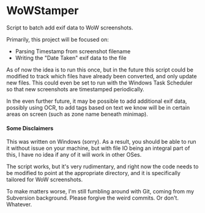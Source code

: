 # WoWStamper

Script to batch add exif data to WoW screenshots.

Primarily, this project will be focused on:

* Parsing Timestamp from screenshot filename
* Writing the "Date Taken" exif data to the file

As of now the idea is to run this once, but in the future this script could be modified to track which files have already been converted, and only update new files. This could even be set to run with the Windows Task Scheduler so that new screenshots are timestamped periodically.

In the even further future, it may be possible to add additional exif data, possibly using OCR, to add tags based on text we know will be in certain areas on screen (such as zone name beneath minimap).


 #### Some Disclaimers

This was written on Windows (sorry). As a result, you should be able to run it without issue on your machine, but with file IO being an integral part of this, I have no idea if any of it will work in other OSes.

The script works, but it's very rudimentary, and right now the code needs to be modified to point at the appropriate directory, and it is specifically tailored for WoW screenshots.

To make matters worse, I'm still fumbling around with Git, coming from my Subversion background. Please forgive the weird commits. Or don't. Whatever.